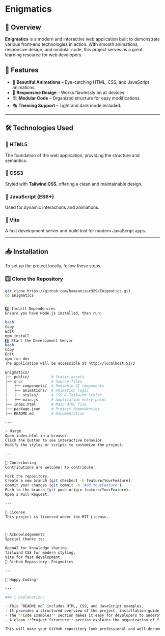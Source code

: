 # Enigmatics

## 🌟 Overview

**Enigmatics** is a modern and interactive web application built to demonstrate various front-end technologies in action. With smooth animations, responsive design, and modular code, this project serves as a great learning resource for web developers.

## 🚀 Features

- 🎨 **Beautiful Animations** – Eye-catching HTML, CSS, and JavaScript animations.
- 📱 **Responsive Design** – Works flawlessly on all devices.
- 🏗 **Modular Code** – Organized structure for easy modifications.
- 🎭 **Theming Support** – Light and dark mode included.

---

## 🛠 Technologies Used

### 🔹 HTML5  
The foundation of the web application, providing the structure and semantics.

### 🔹 CSS3  
Styled with **Tailwind CSS**, offering a clean and maintainable design.

### 🔹 JavaScript (ES6+)  
Used for dynamic interactions and animations.

### 🔹 Vite  
A fast development server and build tool for modern JavaScript apps.

---

## 📥 Installation

To set up the project locally, follow these steps:

### 1️⃣ Clone the Repository
```bash
git clone https://github.com/hamzanisar929/Enigmatics.git
cd Enigmatics


2️⃣ Install Dependencies
Ensure you have Node.js installed, then run:

bash
Copy
Edit
npm install
3️⃣ Start the Development Server
bash
Copy
Edit
npm run dev
The application will be accessible at http://localhost:5173

Enigmatics/
│── public/          # Static assets
│── src/             # Source files
│   ├── components/  # Reusable UI components
│   ├── animations/  # Animation logic
│   ├── styles/      # CSS & Tailwind styles
│   ├── main.js      # Application entry point
│── index.html       # Main HTML file
│── package.json     # Project dependencies
│── README.md        # Documentation

---

💡 Usage
Open index.html in a browser.
Click the button to see interactive behavior.
Modify the styles or scripts to customize the project.

---

🤝 Contributing
Contributions are welcome! To contribute:

Fork the repository.
Create a new branch (git checkout -b feature/YourFeature).
Commit your changes (git commit -m 'Add YourFeature').
Push to the branch (git push origin feature/YourFeature).
Open a Pull Request.

---

📜 License
This project is licensed under the MIT License.

---

🎉 Acknowledgements
Special thanks to:

OpenAI for knowledge sharing.
Tailwind CSS for modern styling.
Vite for fast development.
🔗 GitHub Repository: Enigmatics

---

🚀 Happy Coding!

---

### 📝 Explanation:

- This `README.md` includes HTML, CSS, and JavaScript examples.
- It provides a structured overview of the project, installation guide, and usage instructions.
- The **Code Examples** section makes it easy for developers to understand the project setup.
- A clean **Project Structure** section explains the organization of files.

This will make your GitHub repository look professional and well-documented. 🚀
